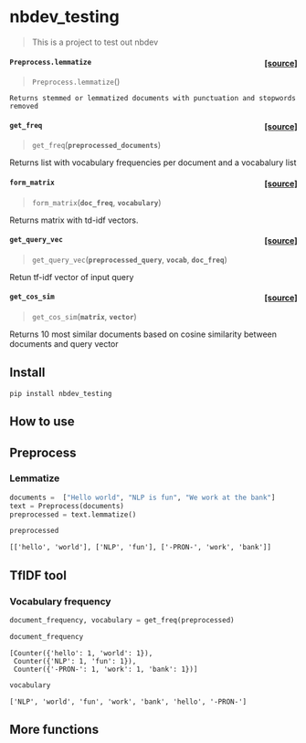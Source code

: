# nbdev_testing
> This is a project to test out nbdev



<h4 id="Preprocess.lemmatize" class="doc_header"><code>Preprocess.lemmatize</code><a href="https://github.com/Sylvia9628/nbdev_testing/tree/master/nbdev_testing/preprocess.py#L18" class="source_link" style="float:right">[source]</a></h4>

> <code>Preprocess.lemmatize</code>()

`Returns stemmed or lemmatized documents with punctuation and stopwords removed`



<h4 id="get_freq" class="doc_header"><code>get_freq</code><a href="https://github.com/Sylvia9628/nbdev_testing/tree/master/nbdev_testing/tfidf.py#L13" class="source_link" style="float:right">[source]</a></h4>

> <code>get_freq</code>(**`preprocessed_documents`**)

Returns list with vocabulary frequencies per document and a vocabalury list



<h4 id="form_matrix" class="doc_header"><code>form_matrix</code><a href="https://github.com/Sylvia9628/nbdev_testing/tree/master/nbdev_testing/tfidf.py#L30" class="source_link" style="float:right">[source]</a></h4>

> <code>form_matrix</code>(**`doc_freq`**, **`vocabulary`**)

Returns matrix with td-idf vectors.



<h4 id="get_query_vec" class="doc_header"><code>get_query_vec</code><a href="https://github.com/Sylvia9628/nbdev_testing/tree/master/nbdev_testing/tfidf.py#L58" class="source_link" style="float:right">[source]</a></h4>

> <code>get_query_vec</code>(**`preprocessed_query`**, **`vocab`**, **`doc_freq`**)

Retun tf-idf vector of input query



<h4 id="get_cos_sim" class="doc_header"><code>get_cos_sim</code><a href="https://github.com/Sylvia9628/nbdev_testing/tree/master/nbdev_testing/tfidf.py#L85" class="source_link" style="float:right">[source]</a></h4>

> <code>get_cos_sim</code>(**`matrix`**, **`vector`**)

Returns 10 most similar documents based on cosine similarity between documents and query vector


## Install

`pip install nbdev_testing`

## How to use

## Preprocess

### Lemmatize

```python
documents =  ["Hello world", "NLP is fun", "We work at the bank"]
text = Preprocess(documents)
preprocessed = text.lemmatize()
```

```python
preprocessed
```




    [['hello', 'world'], ['NLP', 'fun'], ['-PRON-', 'work', 'bank']]



## TfIDF tool

### Vocabulary frequency

```python
document_frequency, vocabulary = get_freq(preprocessed)
```

```python
document_frequency
```




    [Counter({'hello': 1, 'world': 1}),
     Counter({'NLP': 1, 'fun': 1}),
     Counter({'-PRON-': 1, 'work': 1, 'bank': 1})]



```python
vocabulary
```




    ['NLP', 'world', 'fun', 'work', 'bank', 'hello', '-PRON-']



## More functions
